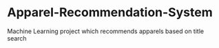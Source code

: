 # Apparel-Recommendation-System
Machine Learning project which recommends apparels based on title search
